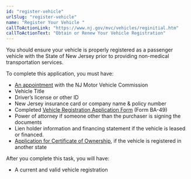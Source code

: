 ```yaml
---
id: "register-vehicle"
urlSlug: "register-vehicle"
name: "Register Your Vehicle "
callToActionLink: "https://www.nj.gov/mvc/vehicles/reginitial.htm"
callToActionText: "Obtain or Renew Your Vehicle Registration"
---
```

You should ensure your vehicle is properly registered as a passenger vehicle with the State of New Jersey prior to providing non-medical transportation services. 

To complete this application, you must have:
* [An appointment](https://telegov.njportal.com/njmvc/AppointmentWizard) with the NJ Motor Vehicle Commission
* Vehicle Title 
* Driver’s license or other ID 
* New Jersey insurance card or company name & policy number
* Completed [Vehicle Registration Application Form](https://www.nj.gov/mvc/pdf/vehicles/BA-49.pdf) (Form BA-49)
* Power of attorney if someone other than the purchaser is signing the documents
* Lien holder information and financing statement if the vehicle is leased or financed.
* [Application for Certificate of Ownership](https://www.nj.gov/mvc/pdf/about/ISM_SS-7.pdf), if the vehicle is registered in another state

After you complete this task, you will have:
* A current and valid vehicle registration
